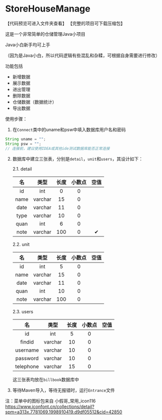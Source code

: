 # StoreHouseManage

【代码预览可进入文件夹查看】
【完整的项目可下载压缩包】


这是一个非常简单的仓储管理Java小项目

Java小白新手均可上手

（因为是Java小白，所以代码逻辑有些混乱和杂糅，可根据自身需要进行修改）

功能包括

+ 新增数据
+ 展示数据
+ 进出管理
+ 删除数据
+ 仓储数据（数据统计）
+ 导出数据

使用步骤：

1. 在`Connect`类中的uname和psw中填入数据库用户名和密码

```Java
String uname = "";
String psw = "";
// 连接前，建议使用IDEA或其他ide测试数据库能否正常连接
```

2. 数据库中建立三张表，分别是`detail`，`unit`和`users`，其设计如下：

   2.1. detail

   |  名  |  类型   | 长度 | 小数点 | 空值 |
   | :--: | :-----: | :--: | :----: | :--: |
   |  id  |   int   |  0   |   0    |      |
   | name | varchar |  15  |   0    |      |
   | date | varchar |  11  |   0    |      |
   | type | varchar |  10  |   0    |      |
   | quan |   int   |  6   |   0    |      |
   | note | varchar | 100  |   0    |  ✔   |

   2.2. unit

   |  名  |  类型   | 长度 | 小数点 | 空值 |
   | :--: | :-----: | :--: | :----: | :--: |
   |  id  |   int   |  5   |   0    |      |
   | name | varchar |  15  |   0    |      |
   | date | varchar |  11  |   0    |      |
   | quan |   int   |  10  |   0    |      |
   | note | varchar | 100  |   0    |      |

   2.3. users

   |    名     |  类型   | 长度 | 小数点 | 空值 |
   | :-------: | :-----: | :--: | :----: | :--: |
   |    id     |   int   |  5   |   0    |      |
   |  findid   | varchar |  10  |   0    |      |
   | username  | varchar |  10  |   0    |      |
   | password  | varchar |  10  |   0    |      |
   | telephone | varchar |  15  |   0    |      |

   这三张表均放在`billbook`数据库中

3. 等待Maven导入，等待无报错时，运行`Entrance`文件


注：菜单中的图标包来自 小假哥_常用_icon116 
https://www.iconfont.cn/collections/detail?spm=a313x.7781069.1998910419.d9df05512&cid=42850

